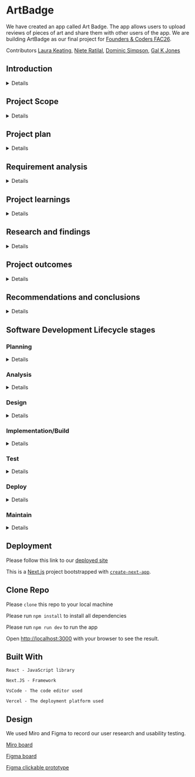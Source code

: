 # ArtBadge

We have created an app called Art Badge. The app allows users to upload reviews of pieces of art and share them with other users of the app. We are building ArtBadge as our final project for [Founders & Coders FAC26](https://github.com/fac26).

Contributors [Laura Keating](https://github.com/LauraK0), [Niete Ratilal](https://github.com/Psydwinder), [Dominic Simpson](https://github.com/DominicSimpson), [Gal K Jones](https://github.com/GalKJ)

## Introduction

<details>

#### What are you building?

A web app that allows users to 'collect' and rate artworks they've seen in-person. Users can upload WHERE they've seen the artwork, RATE that experience of seeing the artwork, and BUILD a personal database on what they've seen for others to compare.

#### Why are you building it?

Seeing artworks digitally rarely compares to the experience of seeing them in context and person. Your experiences of artworks may change depending on exhibition-context, location, or simply down to 'real-life expectations'.

The aim is to get more people to see more artwork, and to encourage them to share their experiences of seeing art in-person. 

</details>

## Project Scope

<details>

#### What are you not building?

We are not building a React Native app, an online database of art works, a general social network app and we're not building a site for galleries to advetise new exhibitions.

#### How did you decide what features were important?

We conducted user research and usability testing. Our users gave us valuable feedback which helped us refine our initial concept. In some instances that meant intergrating new features which we hadn't considered before and in other instances removing features that we had initialy thought essential.

</details>

## Project plan

<details>

#### How are you going to structure your sprints?

Based on user research from Design Week we created the user stories. We then created a Kanban board on GitHub to track our progress. We used the Kanban board to create a sprint plan for each week of the project. For our first sprint we prioritised a working product skeleton and setting up our testing library.

For our second sprint we will prioritise the user stories that would allow users to sign-up(sign-in & sign-out) to upload reviews of artworks and allow users to view other users' reviews of artworks.

#### What order are you going to build in?

Our tech stack includes:

- React
- Next.js
- Supabase for authentication (& database)
- Cypress for testing
- Airtable(? for database)

#### How did user research inform your plan?

We conducted user research and usability testing. Our users gave us valuable feedback which helped us refine our initial concept.

Some valuable feedback included:

- simplify routes meaning removing the number of clicks needed to complete a user storey
- adding more quick links to the navbar.
- changing scrolling on feed to up/down rather than left/right
- Making the rating process more interactive/fun

In some instances that meant intergrating new features which we hadn't considered before and in other instances removing features that we had initialy thought essential.

Some new features included:

- Search option would be useful to look for specific art, artist, location
- creating a sense of achievement at end of photo upload
- A social share button that allows you to share your work or badges with your friends
- A ranking list of the number of galleries, posts etc to help encourage people to post more

</details>

## Requirement analysis

<details>

#### How will you ensure your project is accessible to as many users as possible?

We will ensure our project is accessible to as many users as possible by:

- ensuring our app is responsive
- using lighthouse feature to check accessibility
- using a colour contrast checker to ensure our colour scheme is accessible
- using semantic HTML to ensure our app is accessible to screen readers

#### Are there any legal or regulatory requirements you should consider?

</details>

## Project learnings

<details>

#### Did your team work effectively?

#### What would you do differently next time?

</details>

## Research and findings

<details>

#### What did you find out from user testing?

</details>

## Project outcomes

<details>

#### Were your assumptions right or wrong?

</details>

## Recommendations and conclusions

<details>

#### What features would you prioritise to build next?

#### Was the project a success?

</details>

## Software Development Lifecycle stages

### Planning

<details>

#### What roles did your team take on?

`Explain the roles and responsibilities of all people working within the software development lifecycle, and how they relate to the project (K2)`

#### Did these roles help your team work effectively?

`Outline how teams work effectively to produce software and how to contribute appropriately (K6) Compare and contrast the requirements of a software development team, and how they would ensure that each member (including themselves) were able to make a contribution (K6)`

</details>

### Analysis

<details>

#### What might be the intended and unintended consequences of building this product?

</details>

### Design

<details>

#### How did you plan a user experience?

#### What technical decisions did you make?

#### Server-render vs client-render vs both

#### Relational or non-relational or no DB

#### Self-hosted or platform-as-a-service

#### Frontend first vs DB first

#### Did you create a technical specification?

`Review methods of software design with reference to functional/technical specifications and apply a justified approach to software development (K11, S11, S12)`

</details>

### Implementation/Build

<details>

#### How did you ensure your code was good?

`Create logical and maintainable code to deliver project outcomes, explaining their choice of approach. (S1)`

#### What interesting technical problems did you have to solve?

`Outline and apply the rationale and use of algorithms, logic and data structures. (K9, S16)`

#### How did you debug issues that arose?

`Apply structured techniques to problem solving to identify and resolve issues and debug basic flaws in code (S7)`

</details>

### Test

<details>

#### How did you verify your project worked correctly?

`Identify and create test scenarios which satisfy the project specification (S6)`

#### Did writing automated tests catch any bugs?

`Analyse unit testing results and review the outcomes, correcting errors. (S4)`

</details>

### Deploy

<details>

#### Where/how did you deploy your application?

`Review and justify their contribution to building, managing and deploying code into the relevant environment in accordance with the project specification (S10)`

#### What problems did you encounter during deployment?

</details>

### Maintain

<details>

#### Is it easy for someone make changes to the codebase?

#### Could a new person quickly be onboarded to contribute?

`
Establishes a logical thinking approach to areas of work which require valid reasoning and/or justified decision making (B2)

Describes how they have maintained a productive, professional and secure working environment throughout the project activity (B3)
`

</details>

## Deployment

Please follow this link to our [deployed site](https://week7-9-artbadge.vercel.app)

This is a [Next.js](https://nextjs.org/) project bootstrapped with [`create-next-app`](https://github.com/vercel/next.js/tree/canary/packages/create-next-app).

## Clone Repo

Please `clone` this repo to your local machine

Please run `npm install` to install all dependencies

Please run `npm run dev` to run the app

Open [http://localhost:3000](http://localhost:3000) with your browser to see the result.

## Built With

    React - JavaScript library

    Next.JS - Framework

    VsCode - The code editor used

    Vercel - The deployment platform used

## Design

We used Miro and Figma to record our user research and usability testing.

[Miro board](https://miro.com/app/board/uXjVPkoAI88=/)

[Figma board](https://www.figma.com/file/wVdBFVqoaLtPQPA0bq4ZY3/Untitled?node-id=0%3A1&t=eSBWnVZF4j4wmwCg-0)

[Figma clickable prototype](https://www.figma.com/proto/wVdBFVqoaLtPQPA0bq4ZY3/Untitled?node-id=51%3A448&scaling=scale-down&page-id=0%3A1&starting-point-node-id=51%3A448)
